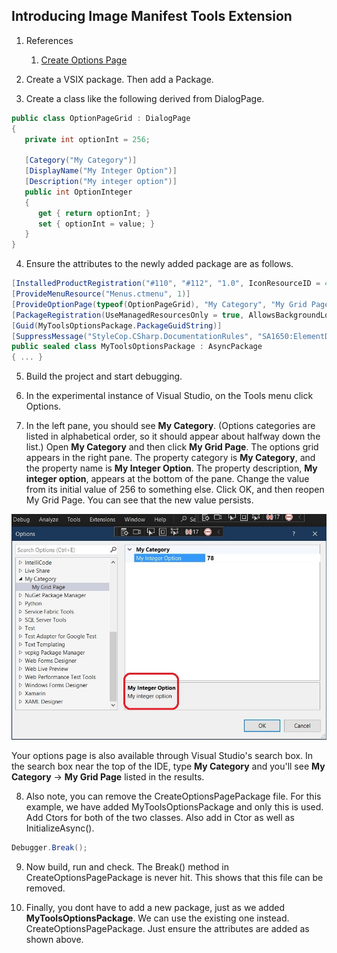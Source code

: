 ## Introducing Image Manifest Tools Extension

1. References 
   1. [Create Options Page](https://learn.microsoft.com/en-us/visualstudio/extensibility/creating-an-options-page)

2. Create a VSIX package. Then add a Package.

3. Create a class like the following derived from DialogPage.
```cs
public class OptionPageGrid : DialogPage
{
   private int optionInt = 256;

   [Category("My Category")]
   [DisplayName("My Integer Option")]
   [Description("My integer option")]
   public int OptionInteger
   {
      get { return optionInt; }
      set { optionInt = value; }
   }
}
```
4. Ensure the attributes to the newly added package are as follows.

```cs
[InstalledProductRegistration("#110", "#112", "1.0", IconResourceID = 400)]
[ProvideMenuResource("Menus.ctmenu", 1)]
[ProvideOptionPage(typeof(OptionPageGrid), "My Category", "My Grid Page", 0, 0, true)]
[PackageRegistration(UseManagedResourcesOnly = true, AllowsBackgroundLoading = true)]
[Guid(MyToolsOptionsPackage.PackageGuidString)]
[SuppressMessage("StyleCop.CSharp.DocumentationRules", "SA1650:ElementDocumentationMustBeSpelledCorrectly", Justification = "pkgdef, VS and vsixmanifest are valid VS terms")]
public sealed class MyToolsOptionsPackage : AsyncPackage
{ ... }
```

5. Build the project and start debugging.

6. In the experimental instance of Visual Studio, on the Tools menu click Options.

7. In the left pane, you should see **My Category**. (Options categories are listed in alphabetical order, so it should appear about halfway down the list.) Open **My Category** and then click **My Grid Page**. The options grid appears in the right pane. The property category is **My Category**, and the property name is **My Integer Option**. The property description, **My integer option**, appears at the bottom of the pane. Change the value from its initial value of 256 to something else. Click OK, and then reopen My Grid Page. You can see that the new value persists.

![Tools Options](./images/50_50ToolsOptionsMyCategory.jpg)

Your options page is also available through Visual Studio's search box. In the search box near the top of the IDE, type **My Category** and you'll see **My Category** -> **My Grid Page** listed in the results.

8. Also note, you can remove the CreateOptionsPagePackage file. For this example, we have added MyToolsOptionsPackage and only this is used. Add Ctors for both of the two classes. Also add in Ctor as well as InitializeAsync(). 

```cs
Debugger.Break();
```

9. Now build, run and check. The Break() method in CreateOptionsPagePackage is never hit. This shows that this file can be removed.

10. Finally, you dont have to add a new package, just as we added **MyToolsOptionsPackage**. We can use the existing one instead. CreateOptionsPagePackage. Just ensure the attributes are added as shown above. 